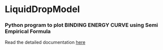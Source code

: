 # LiquidDropModel
### Python program to plot BINDING ENERGY CURVE using Semi Empirical Formula
Read the detailed documentation [here](https://github.com/ShebinJoseJacob/LiquidDropModel/blob/master/Assets/LiquidDropModel.pdf "Liquid Drop Model Documentation")
